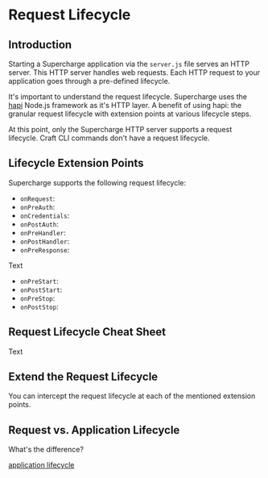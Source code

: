 # Request Lifecycle


## Introduction
Starting a Supercharge application via the `server.js` file serves an HTTP server. This HTTP server handles web requests. Each HTTP request to your application goes through a pre-defined lifecycle.

It's important to understand the request lifecycle. Supercharge uses the [hapi](https://hapijs.com) Node.js framework as it's HTTP layer. A benefit of using hapi: the granular request lifecycle with extension points at various lifecycle steps.

At this point, only the Supercharge HTTP server supports a request lifecycle. Craft CLI commands don't have a request lifecycle.


## Lifecycle Extension Points
Supercharge supports the following request lifecycle:

- `onRequest`:
- `onPreAuth`:
- `onCredentials`:
- `onPostAuth`:
- `onPreHandler`:
- `onPostHandler`:
- `onPreResponse`:

Text

- `onPreStart`:
- `onPostStart`:
- `onPreStop`:
- `onPostStop`:


## Request Lifecycle Cheat Sheet
Text


## Extend the Request Lifecycle
You can intercept the request lifecycle at each of the mentioned extension points.


## Request vs. Application Lifecycle
What's the difference?

[application lifecycle](/docs/{{version}}/app-lifecycle)

